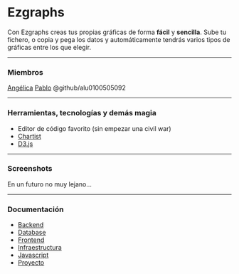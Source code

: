# Ezgraphs
 
Con Ezgraphs creas tus propias gráficas de forma **fácil** y **sencilla**. Sube tu fichero, o copia y pega los datos y automáticamente tendrás varios tipos de gráficas entre los que elegir.
___
### Miembros
[Angélica](https://github.com/alu0100505092)
[Pablo](https://github.com/lunkito)
@github/alu0100505092
___
### Herramientas, tecnologías y demás magia
- Editor de código favorito (sin empezar una civil war)
- [Chartist](https://gionkunz.github.io/chartist-js/)
- [D3.js](https://d3js.org/)
___
### Screenshots
En un futuro no muy lejano...
___
### Documentación
- [Backend](docs/backend.md)
- [Database](docs/database.md)
- [Frontend](docs/frontend.md)
- [Infraestructura](docs/infraestructura.md)
- [Javascript](docs/javascript.md)
- [Proyecto](docs/proyecto.md)